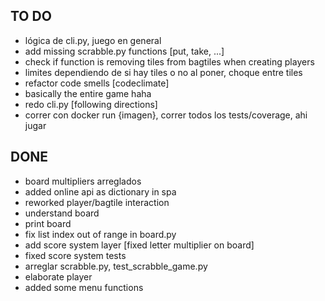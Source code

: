 ## TO DO
- lógica de cli.py, juego en general
- add missing scrabble.py functions [put, take, ...]
- check if function is removing tiles from bagtiles when creating players 
- limites dependiendo de si hay tiles o no al poner, choque entre tiles
- refactor code smells [codeclimate]
- basically the entire game haha
- redo cli.py [following directions] 
- correr con docker run {imagen}, correr todos los tests/coverage, ahi jugar

## DONE
- board multipliers arreglados
- added online api as dictionary in spa
- reworked player/bagtile interaction
- understand board
- print board
- fix list index out of range in board.py 
- add score system layer [fixed letter multiplier on board]
- fixed score system tests
- arreglar scrabble.py, test_scrabble_game.py
- elaborate player
- added some menu functions